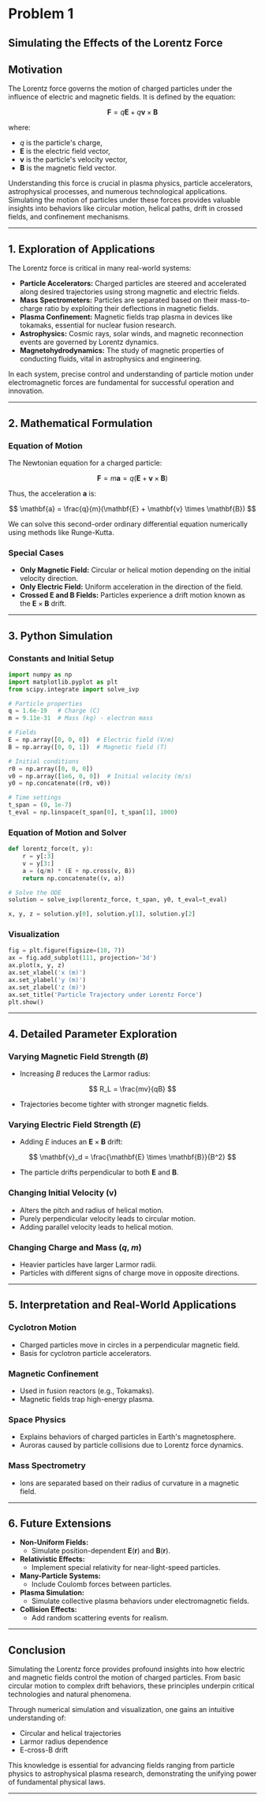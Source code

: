 # Problem 1

## **Simulating the Effects of the Lorentz Force**


## **Motivation**

The Lorentz force governs the motion of charged particles under the influence of electric and magnetic fields. It is defined by the equation:

$$
\mathbf{F} = q\mathbf{E} + q\mathbf{v} \times \mathbf{B}
$$

where:
- $q$ is the particle's charge,
- $\mathbf{E}$ is the electric field vector,
- $\mathbf{v}$ is the particle's velocity vector,
- $\mathbf{B}$ is the magnetic field vector.

Understanding this force is crucial in plasma physics, particle accelerators, astrophysical processes, and numerous technological applications. Simulating the motion of particles under these forces provides valuable insights into behaviors like circular motion, helical paths, drift in crossed fields, and confinement mechanisms.

---

## **1. Exploration of Applications**

The Lorentz force is critical in many real-world systems:

- **Particle Accelerators:** Charged particles are steered and accelerated along desired trajectories using strong magnetic and electric fields.
- **Mass Spectrometers:** Particles are separated based on their mass-to-charge ratio by exploiting their deflections in magnetic fields.
- **Plasma Confinement:** Magnetic fields trap plasma in devices like tokamaks, essential for nuclear fusion research.
- **Astrophysics:** Cosmic rays, solar winds, and magnetic reconnection events are governed by Lorentz dynamics.
- **Magnetohydrodynamics:** The study of magnetic properties of conducting fluids, vital in astrophysics and engineering.

In each system, precise control and understanding of particle motion under electromagnetic forces are fundamental for successful operation and innovation.

---

## **2. Mathematical Formulation**

### **Equation of Motion**

The Newtonian equation for a charged particle:

$$
\mathbf{F} = m\mathbf{a} = q(\mathbf{E} + \mathbf{v} \times \mathbf{B})
$$

Thus, the acceleration $\mathbf{a}$ is:

$$
\mathbf{a} = \frac{q}{m}(\mathbf{E} + \mathbf{v} \times \mathbf{B})
$$

We can solve this second-order ordinary differential equation numerically using methods like Runge-Kutta.

### **Special Cases**
- **Only Magnetic Field:** Circular or helical motion depending on the initial velocity direction.
- **Only Electric Field:** Uniform acceleration in the direction of the field.
- **Crossed $\mathbf{E}$ and $\mathbf{B}$ Fields:** Particles experience a drift motion known as the $\mathbf{E} \times \mathbf{B}$ drift.

---

## **3. Python Simulation**

### **Constants and Initial Setup**

```python
import numpy as np
import matplotlib.pyplot as plt
from scipy.integrate import solve_ivp

# Particle properties
q = 1.6e-19   # Charge (C)
m = 9.11e-31  # Mass (kg) - electron mass

# Fields
E = np.array([0, 0, 0])  # Electric field (V/m)
B = np.array([0, 0, 1])  # Magnetic field (T)

# Initial conditions
r0 = np.array([0, 0, 0])
v0 = np.array([1e6, 0, 0])  # Initial velocity (m/s)
y0 = np.concatenate((r0, v0))

# Time settings
t_span = (0, 1e-7)
t_eval = np.linspace(t_span[0], t_span[1], 1000)
```

### **Equation of Motion and Solver**

```python
def lorentz_force(t, y):
    r = y[:3]
    v = y[3:]
    a = (q/m) * (E + np.cross(v, B))
    return np.concatenate((v, a))

# Solve the ODE
solution = solve_ivp(lorentz_force, t_span, y0, t_eval=t_eval)

x, y, z = solution.y[0], solution.y[1], solution.y[2]
```

### **Visualization**

```python
fig = plt.figure(figsize=(10, 7))
ax = fig.add_subplot(111, projection='3d')
ax.plot(x, y, z)
ax.set_xlabel('x (m)')
ax.set_ylabel('y (m)')
ax.set_zlabel('z (m)')
ax.set_title('Particle Trajectory under Lorentz Force')
plt.show()
```

---

## **4. Detailed Parameter Exploration**

### **Varying Magnetic Field Strength ($B$)**
- Increasing $B$ reduces the Larmor radius:

$$
R_L = \frac{mv}{qB}
$$

- Trajectories become tighter with stronger magnetic fields.

### **Varying Electric Field Strength ($E$)**
- Adding $E$ induces an $\mathbf{E} \times \mathbf{B}$ drift:

$$
\mathbf{v}_d = \frac{\mathbf{E} \times \mathbf{B}}{B^2}
$$

- The particle drifts perpendicular to both $\mathbf{E}$ and $\mathbf{B}$.

### **Changing Initial Velocity ($\mathbf{v}$)**
- Alters the pitch and radius of helical motion.
- Purely perpendicular velocity leads to circular motion.
- Adding parallel velocity leads to helical motion.

### **Changing Charge and Mass ($q$, $m$)**
- Heavier particles have larger Larmor radii.
- Particles with different signs of charge move in opposite directions.

---

## **5. Interpretation and Real-World Applications**

### **Cyclotron Motion**
- Charged particles move in circles in a perpendicular magnetic field.
- Basis for cyclotron particle accelerators.

### **Magnetic Confinement**
- Used in fusion reactors (e.g., Tokamaks).
- Magnetic fields trap high-energy plasma.

### **Space Physics**
- Explains behaviors of charged particles in Earth's magnetosphere.
- Auroras caused by particle collisions due to Lorentz force dynamics.

### **Mass Spectrometry**
- Ions are separated based on their radius of curvature in a magnetic field.

---

## **6. Future Extensions**

- **Non-Uniform Fields:**
  - Simulate position-dependent $\mathbf{E}(\mathbf{r})$ and $\mathbf{B}(\mathbf{r})$.
- **Relativistic Effects:**
  - Implement special relativity for near-light-speed particles.
- **Many-Particle Systems:**
  - Include Coulomb forces between particles.
- **Plasma Simulation:**
  - Simulate collective plasma behaviors under electromagnetic fields.
- **Collision Effects:**
  - Add random scattering events for realism.

---

## **Conclusion**

Simulating the Lorentz force provides profound insights into how electric and magnetic fields control the motion of charged particles. From basic circular motion to complex drift behaviors, these principles underpin critical technologies and natural phenomena.

Through numerical simulation and visualization, one gains an intuitive understanding of:
- Circular and helical trajectories
- Larmor radius dependence
- E-cross-B drift

This knowledge is essential for advancing fields ranging from particle physics to astrophysical plasma research, demonstrating the unifying power of fundamental physical laws.

---
